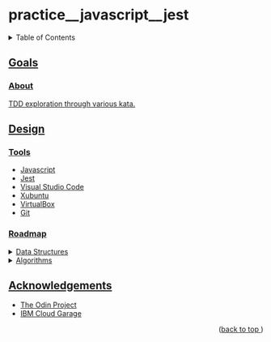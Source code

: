 # practice__javascript__jest
<a name="readme-top"></a>
<details>
    <summary>Table of Contents</summary>
    <ol>
        <li><a href="#goals">Goals</a>
            <ul>
                <li><a href="#about">About</li>
            </ul>
        <li><a href="#design">Design</li>
          <ul>
            <li><a href="#tools">Tools</li>
            <li><a href="#roadmap">Roadmap</li>
          </ul>
        </li>
        <li><a href="#acknowledgements">Acknowledgements</li>
    </ol>
</details>

## Goals
### About
TDD exploration through various kata.
## Design
### Tools
* Javascript
* Jest
* Visual Studio Code
* Xubuntu
* VirtualBox
* Git
### Roadmap
<details>
<summary>Data Structures</summary>

  - [x] linked list
    - [ ] linked list unit test
  - [x] balanced binary search tree
    - [x] node class
    - [x] tree class
    - [x] build_tree(arr[])
    - [x] insert()
    - [x] delete()
    - [x] find()
    - [x] level_order(func)
    - [x] arr inorder(func)
    - [x] arr preorder(func)
    - [x] arr postorder(func)
    - [x] int height(node)
    - [x] int depth(node)
    - [x] bool balanced()
    - [x] void rebalance()
    - [x] bbst driver
    - [ ] bbst unit test
</details>

<details>
<summary>Algorithms</summary>

  - [x] A capitalize function that takes a string and returns it with the first character capitalized.
  - [x] reverseString function that takes a string and returns it reversed.
  - [x] calculator object that contains functions for the basic operations: add, subtract, divide, and multiply. Each of these functions should take two numbers and return the correct calculation.
  - [x] caesarCipher function that takes a string and a shift factor and returns it with each character “shifted”. Read more about how a Caesar cipher works on this website.
    - [x] Don’t forget to test wrapping from z to a.
    - [x] Don’t forget to test keeping the same case.
    - [x] Don’t forget to test punctuation!
  - [x] An analyzeArray function that takes an array of numbers and returns an object with the following properties: average, min, max, and length.
  ```
  const object = analyzeArray([1,8,3,4,2,6]);

  object == {
    average: 4,
    min: 1,
    max: 8,
    length: 6
  };
  ```
  - [x] Iterative Fibonacci
  - [x] Recursive Fibonacci
  - [x] mergesort
  - [x] Fahrenheit to Celsius Conversion Kata
  - [x] Palindrome Kata
  - [X] Stack Kata
  - [x] Prime Factors Kata
  - [x] knight travails mvp
</details>

## Acknowledgements
* [The Odin Project](https://www.theodinproject.com)
* [IBM Cloud Garage](https://www.ibm.com/)
<p align="right">(<a href="#readme-top">back to top </a>)</p>